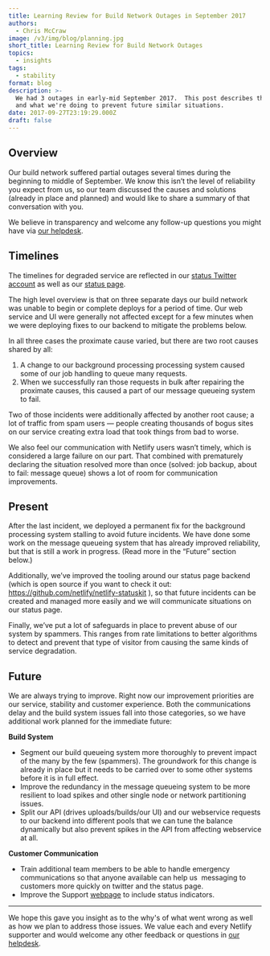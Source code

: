```yaml
---
title: Learning Review for Build Network Outages in September 2017
authors:
  - Chris McCraw
image: /v3/img/blog/planning.jpg
short_title: Learning Review for Build Network Outages
topics:
  - insights
tags:
  - stability
format: blog
description: >-
  We had 3 outages in early-mid September 2017.  This post describes the causes
  and what we're doing to prevent future similar situations.
date: 2017-09-27T23:19:29.000Z
draft: false
---
```

## Overview

Our build network  suffered partial outages several times during the beginning to middle of September.  We know this isn’t the level of reliability you expect from us, so our team discussed  the causes and solutions (already in place and planned) and would like to share a summary of that conversation with you.

We believe in transparency and welcome any follow-up questions you might have via [our helpdesk](mailto:support@netlify.com).

## Timelines

The timelines for degraded service are reflected in our [status Twitter account](https://twitter.com/netlifystatus) as well as our [status page](https://netlifystatus.com).

The high level overview is that on three separate days our build network was unable to begin or complete deploys for a period of time.  Our web service and UI were generally not affected except for a few minutes when we were deploying fixes to our backend to mitigate the problems below.

In all three cases the proximate cause varied, but there are two root causes shared by all:

1. A change to our background processing processing system caused some of our job handling to queue many requests.
2. When we successfully ran those requests in bulk after repairing the proximate causes, this caused a part of our message queueing system to fail.

Two of those incidents were additionally affected by another root cause; a lot of traffic from spam users — people creating thousands of bogus sites on our service creating extra load that took things from bad to worse.

We also feel our communication with Netlify users wasn’t timely, which is considered a large failure on our part. That combined with prematurely declaring the situation resolved more than once (solved: job backup, about to fail: message queue) shows a lot of room for communication improvements.

## Present

After the last incident, we deployed a permanent fix for the background processing system stalling to avoid future incidents.  We have done some work on the message queueing system that has already improved reliability, but that is still a work in progress. (Read more in the “Future” section below.)

Additionally, we’ve improved the tooling around our status page backend (which is open source if you want to check it out:  https://github.com/netlify/netlify-statuskit ), so that future incidents can be created and managed more easily and we will communicate situations on our status page.

Finally, we’ve put a lot of safeguards in place to prevent abuse of our system by spammers. This ranges from rate limitations to better algorithms to detect and prevent that type of visitor from causing the same kinds of service degradation.

## Future

We are always trying to improve. Right now our improvement priorities are our service, stability and customer experience. Both the communications delay and the build system issues fall into those categories, so we have additional work planned for the immediate future:

**Build System**

* Segment our build queueing system more thoroughly to prevent impact of the many by the few (spammers).  The groundwork for this change is already in place but it needs to be carried over to some other systems before it is in full effect.
* Improve the redundancy in the message queueing system to be more resilient to load spikes and other single node or network partitioning issues.
* Split our API (drives uploads/builds/our UI) and our webservice requests to our backend into different pools that we can tune the balance dynamically but also prevent spikes in the API from affecting webservice at all.

**Customer Communication**

* Train additional team members to be able to handle emergency communications so that anyone available can help us  messaging to customers more quickly on twitter and  the status page.
* Improve the Support [webpage](https://www.netlify.com/support) to include status indicators.

---

We hope this gave you insight as to the why's of what went wrong as well as how we plan to address those issues.  We value each and every Netlify supporter and would welcome any other feedback or questions in [our helpdesk](mailto:support@netlify.com).
